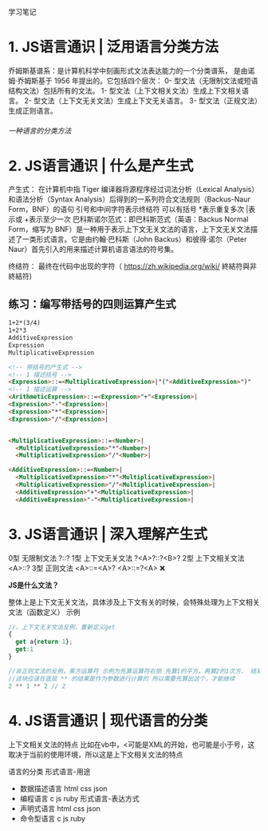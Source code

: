 学习笔记

# 1. JS语言通识 | 泛用语言分类方法

乔姆斯基谱系：是计算机科学中刻画形式文法表达能力的一个分类谱系，
是由诺姆·乔姆斯基于 1956 年提出的。它包括四个层次：
0- 型文法（无限制文法或短语结构文法）包括所有的文法。
1- 型文法（上下文相关文法）生成上下文相关语言。
2- 型文法（上下文无关文法）生成上下文无关语言。
3- 型文法（正规文法）生成正则语言。

###### 一种语言的分类方法

# 2. JS语言通识 | 什么是产生式

产生式： 在计算机中指 Tiger 编译器将源程序经过词法分析（Lexical Analysis）和语法分析（Syntax Analysis）后得到的一系列符合文法规则（Backus-Naur Form，BNF）的语句
引号和中间字符表示终结符
可以有括号
*表示重复多次
|表示或
+表示至少一次
巴科斯诺尔范式：即巴科斯范式（英语：Backus Normal Form，缩写为 BNF）是一种用于表示上下文无关文法的语言，上下文无关文法描述了一类形式语言。它是由约翰·巴科斯（John Backus）和彼得·诺尔（Peter Naur）首先引入的用来描述计算机语言语法的符号集。

终结符： 最终在代码中出现的字符（ https://zh.wikipedia.org/wiki/ 終結符與非終結符)

## 练习：编写带括号的四则运算产生式
```html
1+2*(3/4)
1+2*3
AdditiveExpression
Expression
MultiplicativeExpression

<!-- 带括号的产生式 -->
<!-- 1 描述括号 -->
<Expression>::=<MultiplicativeExpression>|"("<AdditiveExpression>")"
<!-- 1 描述运算 -->
<ArithmeticExpression>::=<Expression>"+"<Expression>|
<Expression>"-"<Expression>|
<Expression>"*"<Expression>|
<Expression>"/"<Expression>|


<MultiplicativeExpression>::=<Number>|
  <MultiplicativeExpression>"*"<Number>|
  <MultiplicativeExpression>"/"<Number>|

<AdditiveExpression>::=<Number>|
  <MultiplicativeExpression>"*"<MultiplicativeExpression>|
  <MultiplicativeExpression>"/"<MultiplicativeExpression>|
  <AdditiveExpression>"+"<MultiplicativeExpression>|
  <AdditiveExpression>"-"<MultiplicativeExpression>|
```

# 3. JS语言通识 | 深入理解产生式

0型 无限制文法
  ?::?
1型 上下文无关文法
  ?\<A\>?::?\<B\>?
2型 上下文相关文法
  \<A\>::?
3型 正则文法
  \<A\>::=\<A\>?
  \<A\>::=?\<A\> ❌

**JS是什么文法？**

整体上是上下文无关文法，具体涉及上下文有关的时候，会特殊处理为上下文相关文法（函数定义）
示例
```js
//，上下文无关文法反例，重新定义get
{
  get a{return 1};
  get:1
}

//非正则文法的反例，乘方运算符 示例为先算运算符右侧 先算1的平方，再算2的1次方， 结果为2 
//这块应该在底层 ** 的结果是作为参数进行计算的 所以需要先算出这个，才能继续
2 ** 1 ** 2 // 2
```

# 4. JS语言通识 | 现代语言的分类

上下文相关文法的特点
比如在vb中，\<可能是XML的开始，也可能是小于号，这取决于当前的使用环境，所以这是上下文相关文法的特点

语言的分类
形式语言-用途
*  数据描述语言 html css json
*  编程语言  c js ruby
形式语言-表达方式
*  声明式语言 html css json
*  命令型语言  c js ruby 